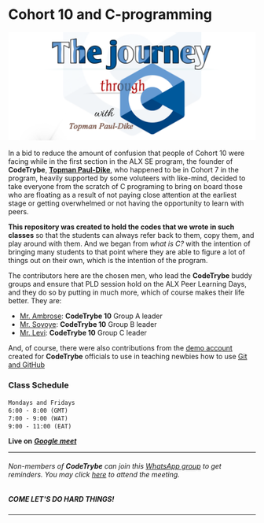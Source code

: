 # Cohort 10 and C-programming
![Banner-The_journey_through_C-with_Topman_Paul-Dike](https://github.com/tpauldike/rough_work/blob/main/screenshots/Cohort-10_and_C%20(Banner).png)

In a bid to reduce the amount of confusion that people of Cohort 10 were facing while in the first section in the ALX SE program, the founder of **CodeTrybe**, [**Topman Paul-Dike**](https://github.com/tpauldike), who happened to be in Cohort 7 in the program, heavily supported by some voluteers with like-mind, decided to take everyone from the scratch of C programing to bring on board those who are floating as a result of not paying close attention at the earliest stage or getting overwhelmed or not having the opportunity to learn with  peers.

**This repository was created to hold the codes that we wrote in such classes** so that the students can always refer back to them, copy them, and play around with them.
And we began from *what is C?* with the intention of bringing many students to that point where they are able to figure a lot of things out on their own, which is the intention of the program.

The contributors here are the chosen men, who lead the **CodeTrybe** buddy groups and ensure that PLD session hold on the ALX Peer Learning Days, and they do so by putting in much more, which of course makes their life better. They are:
- [Mr. Ambrose](https://github.com/Ambyzhale): **CodeTrybe 10** Group A leader
- [Mr. Soyoye](https://github.com/Odeqku): **CodeTrybe 10** Group B leader
- [Mr. Levi](https://github.com/levoski1): **CodeTrybe 10** Group C leader

And, of course, there were also contributions from the [demo account](https://github.com/codetrybe) created for **CodeTrybe** officials to use in teaching newbies how to use <u>Git and GitHub</u>

### Class Schedule
```
Mondays and Fridays
6:00 - 8:00 (GMT)
7:00 - 9:00 (WAT)
9:00 - 11:00 (EAT)
```
**Live on** [***Google meet***](http://meet.google.com/qii-wjoz-tte)

-----
###### Non-members of **CodeTrybe** can join this [WhatsApp group](https://chat.whatsapp.com/EIDan9CzMq7Ag6qJBTXh8F) to get reminders. You may click [here](http://meet.google.com/qii-wjoz-tte) to attend the meeting.
##### COME LET'S DO HARD THINGS!

-----
